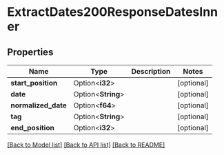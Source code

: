 # ExtractDates200ResponseDatesInner

## Properties

Name | Type | Description | Notes
------------ | ------------- | ------------- | -------------
**start_position** | Option<**i32**> |  | [optional]
**date** | Option<**String**> |  | [optional]
**normalized_date** | Option<**f64**> |  | [optional]
**tag** | Option<**String**> |  | [optional]
**end_position** | Option<**i32**> |  | [optional]

[[Back to Model list]](../README.md#documentation-for-models) [[Back to API list]](../README.md#documentation-for-api-endpoints) [[Back to README]](../README.md)


